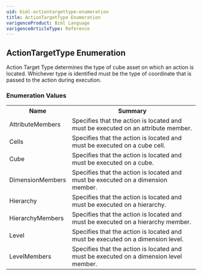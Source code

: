 ```yaml
---
uid: biml-actiontargettype-enumeration
title: ActionTargetType Enumeration
varigenceProduct: Biml Language
varigenceArticleType: Reference
---
```


## ActionTargetType Enumeration<div class="LanguageSummary"><div class ="SummaryItem">Action Target Type determines the type of cube asset on which an action is located.  Whichever type is identified must be the type of coordinate that is passed to the action during execution.</div></div><div class="EnumValueGroup">### Enumeration Values<table id="EnumValue" class="MemberList"><tbody><tr><th class="MemberNameColumnHeader">Name</th><th class="MemberSummaryColumnHeader">Summary</th></tr><tr class="cd0"><td class="MemberName">AttributeMembers</td><td class="MemberSummary"><div class ="SummaryItem">Specifies that the action is located and must be executed on an attribute member.</div> </td></tr><tr class="cd1"><td class="MemberName">Cells</td><td class="MemberSummary"><div class ="SummaryItem">Specifies that the action is located and must be executed on a cube cell.</div> </td></tr><tr class="cd0"><td class="MemberName">Cube</td><td class="MemberSummary"><div class ="SummaryItem">Specifies that the action is located and must be executed on a cube.</div> </td></tr><tr class="cd1"><td class="MemberName">DimensionMembers</td><td class="MemberSummary"><div class ="SummaryItem">Specifies that the action is located and must be executed on a dimension member.</div> </td></tr><tr class="cd0"><td class="MemberName">Hierarchy</td><td class="MemberSummary"><div class ="SummaryItem">Specifies that the action is located and must be executed on a hierarchy.</div> </td></tr><tr class="cd1"><td class="MemberName">HierarchyMembers</td><td class="MemberSummary"><div class ="SummaryItem">Specifies that the action is located and must be executed on a hierarchy member.</div> </td></tr><tr class="cd0"><td class="MemberName">Level</td><td class="MemberSummary"><div class ="SummaryItem">Specifies that the action is located and must be executed on a dimension level.</div> </td></tr><tr class="cd1"><td class="MemberName">LevelMembers</td><td class="MemberSummary"><div class ="SummaryItem">Specifies that the action is located and must be executed on a dimension level member.</div> </td></tr></tbody></table></div>